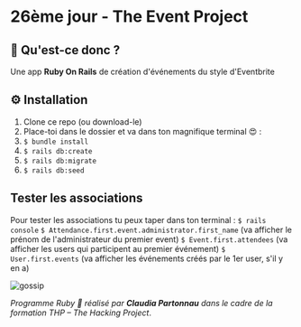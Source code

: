 # 26ème jour - The Event Project

## 💎 Qu'est-ce donc ?
Une app **Ruby On Rails** de création d'événements du style d'Eventbrite

## ⚙ Installation
1. Clone ce repo (ou download-le)
2. Place-toi dans le dossier et va dans ton magnifique terminal 😍 :
3. `$ bundle install` 
4. `$ rails db:create`
5. `$ rails db:migrate` 
6. `$ rails db:seed`

## Tester les associations
Pour tester les associations tu peux taper dans ton terminal :
`$ rails console`
`$ Attendance.first.event.administrator.first_name` (va afficher le prénom de l'administrateur du premier event)
`$ Event.first.attendees` (va afficher les users qui participent au premier événement)
`$ User.first.events` (va afficher les événements créés par le 1er user, s'il y en a)



![gossip](https://proxy.duckduckgo.com/iu/?u=http%3A%2F%2Fimg.memecdn.com%2FThe-gossip-turkey_c_128800.jpg&f=1)


*Programme Ruby 💎 réalisé par **Claudia Partonnau** dans le cadre de la formation THP – The Hacking Project*.
